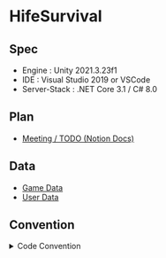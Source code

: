 # HifeSurvival

## Spec
* Engine : Unity 2021.3.23f1
* IDE : Visual Studio 2019 or VSCode
* Server-Stack : .NET Core 3.1 / C# 8.0


## Plan
- [Meeting / TODO (Notion Docs)](https://kangtae.notion.site/HifeSurvival-baf65c31cf59469a978eec74437163d5?pvs=4)


## Data
- [Game Data](https://docs.google.com/spreadsheets/d/104ZnnXWWorMZOAhuY0o1o1xIL2H41opJlrJLsSEk_C4/edit#gid=0)
- [User Data](https://console.firebase.google.com/u/0/project/planar-hangout-385012/overview?hl=ko)

## Convention
<details markdown="1">
<summary> Code Convention</summary>
  
### enum

- 앞에 E를 붙임.
- 내용에 들어갈 원소들은 대문자 형태로
- 예시
    
    ```csharp
    public enum EState
    {
    		IDLE,
    		MOVE,
    }
    ```
    

### const, readonly

- 대문자로 통일함.
- 예시
    
    ```csharp
    // const
    public const INVALID_VALUE = int.min;
    
    // readonly
    public readonly Vector3 INVALID_POS = new Vector3(-9999,-9999.-9999);
    ```
    

### class

- 클래스 명 : 대문자
    
    ```csharp
    public class Item
    {
    
    }
    ```
    
- 변수  : private 일 경우 : 이름 시작 지점에 _ (언더바) 를 붙인다
    
    ```csharp
    private int _val;
    ```
    
- 프로퍼티 : 앞글자 대문자 사용
    
    ```csharp
    public Vector3 Pos { get; private set;}
    ```
    

### interface

- I로 시작하며 대문자로 정의한다.
    
    ```csharp
    public interface IState
    {
    
    }
    ```
    

### Collection

- Array 일 경우 : 뒤에 Arr를 붙인다
    
    ```csharp
    int [] numArr = new int[5];
    ```
    
- List 일 경우 : 뒤에 List를 붙인다.
    
    ```csharp
    List<int> numList = new List<int>();
    ```
    
- Dictionary 일 경우 : 뒤에 Dict를 붙임
    
    ```csharp
    Dictionary<int, int> numDict = new Dictionary<int, int>();
    ```
    

### Function

- 첫글자는 대문자로 작성한다
- 파리미터의 네이밍은 in으로 시작
- 기본 함수일 경우 동사형으로 사용함
    
    ```csharp
    public void SetHp(int inHp)
    {
    
    {
    ```
    
- bool 형은 의문형으로 사용함
    
    ```csharp
    public bool IsValied(int inValue);
    public bool HasValue();
    public bool CanAttack();
    ```
    
- (선택) 함수가 한줄일 경우 람다식 메서드 사용
    
    ```csharp
    public bool HasValue() => true;
    ```
    

### 이벤트, 액션

- Action<T> 일 경우 뒤에 Callback 혹은 CB 로 정의
    
    ```csharp
    private Action<int> _damageValCallback; 
    ```
    
- Func<T> 일 경우 뒤에 Func를 붙인다.
    
    ```csharp
    private Func<int>  _checkFunc;
    ```
    
- event는 앞에 `On내용Handler`  로 정의한다.
    
    ```csharp
    public event Action<T> OnRecvAttackHandler;
    ```
    
### 패킷 구조체

- 구조체 명 앞에 P를 붙임.
    
    ```csharp
    struct PItem
    ```
    
</details>

